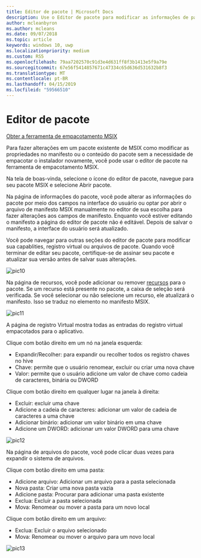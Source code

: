 ```yaml
---
title: Editor de pacote | Microsoft Docs
description: Use o Editor de pacote para modificar as informações de pacote
author: mcleanbyron
ms.author: mcleans
ms.date: 09/07/2018
ms.topic: article
keywords: windows 10, uwp
ms.localizationpriority: medium
ms.custom: RS5
ms.openlocfilehash: 79aa7202570c91d3e4d631ff8f3b1413e5f9a79e
ms.sourcegitcommit: 67e56f5414857671c47334c65d636d531632b8f3
ms.translationtype: MT
ms.contentlocale: pt-BR
ms.lasthandoff: 04/15/2019
ms.locfileid: "59566510"
---
```

# <a name="package-editor"></a>Editor de pacote

<div class="nextstepaction"><p><a class="x-hidden-focus" href="https://www.microsoft.com/en-us/p/msix-packaging-tool/9n5lw3jbcxkf" data-linktype="external">Obter a ferramenta de empacotamento MSIX</a></p></div>
      
Para fazer alterações em um pacote existente de MSIX como modificar as propriedades no manifesto ou o conteúdo do pacote sem a necessidade de empacotar o instalador novamente, você pode usar o editor de pacote na ferramenta de empacotamento MSIX. 

Na tela de boas-vinda, selecione o ícone do editor de pacote, navegue para seu pacote MSIX e selecione Abrir pacote.

Na página de informações do pacote, você pode alterar as informações do pacote por meio dos campos na interface do usuário ou optar por abrir o arquivo de manifesto MSIX manualmente no editor de sua escolha para fazer alterações aos campos de manifesto. Enquanto você estiver editando o manifesto a página do editor de pacote não é editável. Depois de salvar o manifesto, a interface do usuário será atualizado.

Você pode navegar para outras seções do editor de pacote para modificar sua capablities, registro virtual ou arquivos de pacote. Quando você terminar de editar seu pacote, certifique-se de assinar seu pacote e atualizar sua versão antes de salvar suas alterações. 

![pic10](images/pic10.png)

Na página de recursos, você pode adicionar ou remover [recursos](https://docs.microsoft.com/en-us/uwp/schemas/appxpackage/uapmanifestschema/element-capability) para o pacote. Se um recurso está presente no pacote, a caixa de seleção será verificada. Se você selecionar ou não selecione um recurso, ele atualizará o manifesto. Isso se traduz no <capability> elemento no manifesto MSIX.

![pic11](images/pic11.png)

A página de registro Virtual mostra todas as entradas do registro virtual empacotados para o aplicativo. 

Clique com botão direito em um nó na janela esquerda:
- Expandir/Recolher: para expandir ou recolher todos os registro chaves no hive
- Chave: permite que o usuário renomear, excluir ou criar uma nova chave
- Valor: permite que o usuário adicione um valor de chave como cadeia de caracteres, binária ou DWORD

Clique com botão direito em qualquer lugar na janela à direita:
- Excluir: excluir uma chave
- Adicione a cadeia de caracteres: adicionar um valor de cadeia de caracteres a uma chave
- Adicionar binário: adicionar um valor binário em uma chave
- Adicione um DWORD: adicionar um valor DWORD para uma chave

![pic12](images/pic12.png)

Na página de arquivos do pacote, você pode clicar duas vezes para expandir o sistema de arquivos. 

Clique com botão direito em uma pasta:
- Adicione arquivo: Adicionar um arquivo para a pasta selecionada
- Nova pasta: Criar uma nova pasta vazia
- Adicione pasta: Procurar para adicionar uma pasta existente
- Exclua: Excluir a pasta selecionada
- Mova: Renomear ou mover a pasta para um novo local

Clique com botão direito em um arquivo:
- Exclua: Excluir o arquivo selecionado
- Mova: Renomear ou mover o arquivo para um novo local

![pic13](images/pic13.png)


